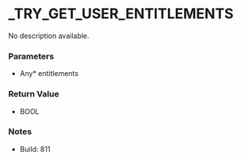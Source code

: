 # _TRY_GET_USER_ENTITLEMENTS

No description available.

### Parameters
* Any* entitlements

### Return Value
* BOOL

### Notes
* Build: 811

